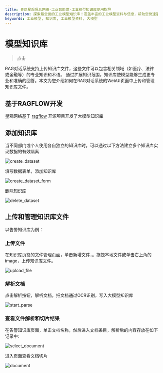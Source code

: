 ```yaml
---
title: 青岛星观信息网络-工业智能体-工业模型知识库使用指导
description: 探索最全面的工业模型知识库！涵盖丰富的工业模型资料与信息，帮助您快速掌握行业动态与技术要点。
keywords: 工业模型, 知识库, 工业模型资料, 大模型
---
```


# 模型知识库

> 点击

RAG对话系统支持上传知识库文件，这些文件可以包含相关领域（如医疗、法律或金融等）的专业知识和术语。
通过扩展知识范围，知识库使模型能够生成更专业和准确的回答。本文为您介绍如何在RAG对话系统的WebUI页面中上传和管理知识库文件。

## 基于RAGFLOW开发


星观网络基于 [ragflow](https://ragflow.io/)  开源项目开发了大模型知识库

## 添加知识库

当不同部门或个人使用各自独立的知识库时，可以通过以下方法建立多个知识库实现数据的有效隔离

![create_dataset](/docs-assets/img/ai/dataset/create_dataset.png)

填写数据表单，添加知识库

![create_dataset_form](/docs-assets/img/ai/dataset/create_dataset_form.png)

删除知识库

![delete_dataset](/docs-assets/img/ai/dataset/delete_dataset.png)


## 上传和管理知识库文件

以告警知识库为例：

### 上传文件

在知识库页签的文件管理页面，单击新增文件，。拖拽本地文件或单击右上角的image，上传知识库文件。

![upload_file](/docs-assets/img/ai/dataset/upload_file.png)

### 解析文档

点击解析按钮，解析文档，把文档通过OCR识别，写入大模型知识库

![start_parse](/docs-assets/img/ai/dataset/start_parse.png)

### 查看文件解析和切片结果

在告警知识库页面，单击文档名称，然后进入文档条目，解析后的内容存放在如下记录中:

![select_document](/docs-assets/img/ai/dataset/select_document.png)

进入页面查看文档切片

![document](/docs-assets/img/ai/dataset/document.png)


